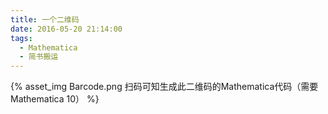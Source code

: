 ```yaml
---
title: 一个二维码
date: 2016-05-20 21:14:00
tags:
  - Mathematica
  - 简书搬运
---
```


{% asset_img Barcode.png 扫码可知生成此二维码的Mathematica代码（需要Mathematica 10） %}


